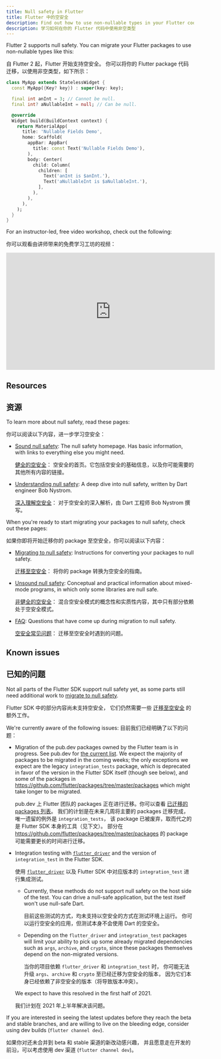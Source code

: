 ```yaml
---
title: Null safety in Flutter
title: Flutter 中的空安全
description: Find out how to use non-nullable types in your Flutter code.
description: 学习如何在你的 Flutter 代码中使用非空类型
---
```


Flutter 2 supports null safety.
You can migrate your Flutter packages to use non-nullable types like this:

自 Flutter 2 起，Flutter 开始支持空安全。
你可以将你的 Flutter package 代码迁移，以使用非空类型，如下所示：

<?code-excerpt "basics/lib/main.dart (MyApp)"?>
```dart
class MyApp extends StatelessWidget {
  const MyApp({Key? key}) : super(key: key);

  final int anInt = 3; // Cannot be null.
  final int? aNullableInt = null; // Can be null.

  @override
  Widget build(BuildContext context) {
    return MaterialApp(
      title: 'Nullable Fields Demo',
      home: Scaffold(
        appBar: AppBar(
          title: const Text('Nullable Fields Demo'),
        ),
        body: Center(
          child: Column(
            children: [
              Text('anInt is $anInt.'),
              Text('aNullableInt is $aNullableInt.'),
            ],
          ),
        ),
      ),
    );
  }
}
```

For an instructor-led, free video workshop, check out the
following:

你可以观看由讲师带来的免费学习工坊的视频：

<iframe width="560" height="315" src="https://player.bilibili.com/player.html?aid=888693780&bvid=BV1tK4y1u76N&cid=354814166&page=1" title="Bilibili video player" frameborder="0" allow="accelerometer; autoplay; clipboard-write; encrypted-media; gyroscope; picture-in-picture" allowfullscreen></iframe>

## Resources

## 资源

To learn more about null safety,
read these pages:

你可以阅读以下内容，进一步学习空安全：

* [Sound null safety][]:
  The null safety homepage.
  Has basic information, with links to everything else you might need.

  [健全的空安全][Sound null safety]：
  空安全的首页。它包括空安全的基础信息，以及你可能需要的其他所有内容的链接。

* [Understanding null safety][]:
  A deep dive into null safety, written by Dart engineer Bob Nystrom.

  [深入理解空安全][Understanding null safety]：
  对于空安全的深入解析，由 Dart 工程师 Bob Nystrom 撰写。

When you're ready to start migrating your packages to null safety,
check out these pages:

如果你即将开始迁移你的 package 至空安全，你可以阅读以下内容：

* [Migrating to null safety][]:
  Instructions for converting your packages to null safety.

  [迁移至空安全][Migrating to null safety]：
  将你的 package 转换为空安全的指南。

* [Unsound null safety][]:
  Conceptual and practical information about mixed-mode programs,
  in which only some libraries are null safe.

  [非健全的空安全][Unsound null safety]：
  混合空安全模式的概念性和实质性内容，其中只有部分依赖处于空安全模式。

* [FAQ][]:
  Questions that have come up during migration to null safety.

  [空安全常见问题][FAQ]：
  迁移至空安全时遇到的问题。

## Known issues

## 已知的问题

Not all parts of the Flutter SDK support null safety yet,
as some parts still need additional work to
[migrate to null safety]({{site.dart-site}}/null-safety/migration-guide).

Flutter SDK 中的部分内容尚未支持空安全，
它们仍然需要一些 [迁移至空安全]({{site.dart-site}}/null-safety/migration-guide)
的额外工作。

We're currently aware of the following issues:
目前我们已经明确了以下的问题：

  * Migration of the pub.dev packages owned by the Flutter team
    is in progress. See pub.dev for
    [the current list]({{site.pub}}/packages?q=publisher%3Aflutter.dev&null-safe=1).
    We expect the majority of packages to be migrated in the coming weeks;
    the only exceptions we expect are the legacy `integration_tests` package,
    which is deprecated in favor of the version in the Flutter SDK itself
    (though see below), and some of the packages in
    <https://github.com/flutter/packages/tree/master/packages>
    which might take longer to be migrated.

    pub.dev 上 Flutter 团队的 packages 正在进行迁移。你可以查看
    [已迁移的 packages 列表]({{site.pub}}/packages?q=publisher%3Aflutter.dev&null-safe=1)。
    我们的计划是在未来几周将主要的 packages 迁移完成，唯一遗留的例外是 `integration_tests`，
    该 package 已被废弃，取而代之的是 Flutter SDK 本身的工具（见下文）。
    部分在 <https://github.com/flutter/packages/tree/master/packages> 的 package
    可能需要更长的时间进行迁移。

  * Integration testing with
    [`flutter_driver`](/docs/cookbook/testing/integration/introduction) and 
    the version of `integration_test` in the Flutter SDK.

    使用 [`flutter_driver`](/docs/cookbook/testing/integration/introduction)
    以及 Flutter SDK 中对应版本的 `integration_test` 进行集成测试。

      * Currently, these methods do not support null safety on the host
        side of the test. You can drive a null-safe application, but the test
        itself won't use null-safe Dart.

        目前这些测试的方式，均未支持以空安全的方式在测试环境上运行。
        你可以运行空安全的应用，但测试本身不会使用 Dart 的空安全。

      * Depending on the `flutter_driver` and `integration_test` packages
        will limit your ability to pick up some already migrated dependencies
        such as `args`, `archive`, and `crypto`,
        since these packages themselves depend on the non-migrated versions.

        当你的项目依赖 `flutter_driver` 和 `integration_test` 时，
        你可能无法升级 `args`、`archive` 和 `crypto` 至已经迁移为空安全的版本，
        因为它们本身已经依赖了非空安全的版本（将导致版本冲突）。

    We expect to have this resolved in the first half of 2021.

    我们计划在 2021 年上半年解决该问题。

If you are interested in seeing the latest updates before they
reach the beta and stable branches,
and are willing to live on the bleeding edge,
consider using dev builds (`flutter channel dev`).

如果你对还未合并到 beta 和 stable 渠道的新改动感兴趣，
并且愿意走在开发的前沿，可以考虑使用 dev 渠道 (`flutter channel dev`)。

[Migrating to null safety]: {{site.dart-site}}/null-safety/migration-guide
[FAQ]: {{site.dart-site}}/null-safety/faq
[Sound null safety]: {{site.dart-site}}/null-safety
[Understanding null safety]: {{site.dart-site}}/null-safety/understanding-null-safety
[Unsound null safety]: {{site.dart-site}}/null-safety/unsound-null-safety
